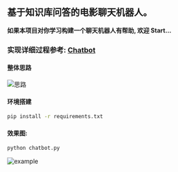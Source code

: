 ## 基于知识库问答的电影聊天机器人。

**如果本项目对你学习构建一个聊天机器人有帮助, 欢迎 Start...**

### 实现详细过程参考: [Chatbot](https://futurehear.github.io/chatbot/)

#### 整体思路
![思路](assets/chatbot思路.png)

#### 环境搭建

```bash
pip install -r requirements.txt
```

#### 效果图:

```bash
python chatbot.py
```

![example](assets/example.png)

